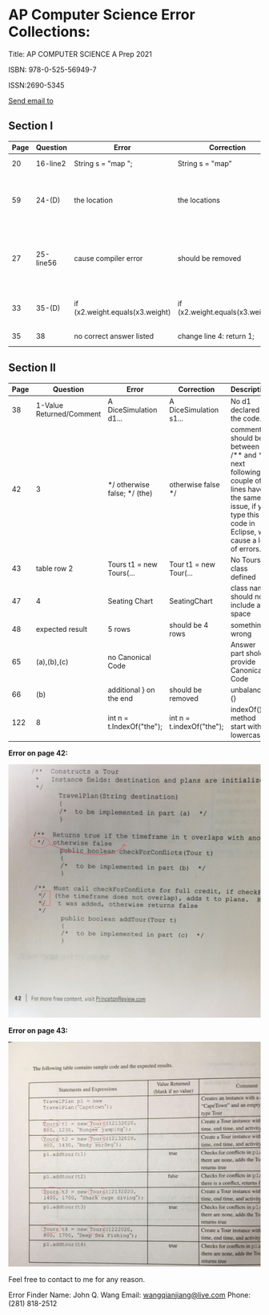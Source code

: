 # AP Computer Science Error Collections:

Title: AP COMPUTER SCIENCE A  Prep 2021

ISBN: 978-0-525-56949-7

ISSN:2690-5345

[Send email to](editorialsupport@review.com)

## Section I
Page | Question | Error |Correction |Description
|---|---|---|---|---|
20 | 16-line2      | String s = "map "; |String s = "map"    |wrong result.
59 | 24-(D)    | the location |the locations |Answer sheet build wrong table based on the question
27 |25-line56      |cause compiler error |should be removed |Defined variable cannot be defied again within the same scope.
33 |35-(D) |if (x2.weight.equals(x3.weight) | if (x2.weight.equals(x3.weight)) |missing ), which is not the test purpose.
35 |38 | no correct answer listed| change line 4: return 1; |mystery() is not defined

## Section II
Page | Question | Error |Correction |Description
|---|---|---|---|---|
38 | 1-Value Returned/Comment |A DiceSimulation d1...|A DiceSimulation s1...|No d1 declared in the code.
42 |3 |*/ otherwise false; */ (the) | otherwise false */|comments should be between /** and */, next following couple of lines have the same issue, if you type this code in Eclipse, will cause a lot of errors.
43 |table row 2|Tours t1 = new Tours(...|Tour t1 = new Tour(...|No Tours class defined
47 |4 |Seating Chart|SeatingChart|class name should not include a space
48 |expected result | 5 rows | should be 4 rows |something wrong
65 |(a),(b),(c)|no Canonical Code | |Answer part shold provide Canonical Code
66 |(b)|additional } on the end | should be removed | unbalanced {}
122|8|int n = t.IndexOf("the");|int n = t.indexOf("the");|indexOf() method start with lowercase.
**Error on page 42:**

![Error on page 42](error42.jpg)

**Error on page 43:**

![Error on page 43](error43.jpg)

Feel free to contact to me for any reason.

Error Finder Name: John Q. Wang
Email: wangqianjiang@live.com
Phone: (281) 818-2512
